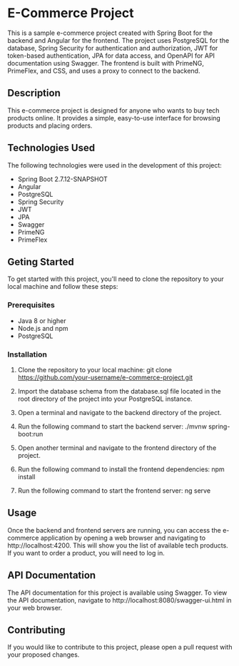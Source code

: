 # E-Commerce Project
This is a sample e-commerce project created with Spring Boot for the backend and Angular for the frontend. The project uses PostgreSQL for the database, Spring Security for authentication and authorization, JWT for token-based authentication, JPA for data access, and OpenAPI for API documentation using Swagger. The frontend is built with PrimeNG, PrimeFlex, and CSS, and uses a proxy to connect to the backend.

## Description

This e-commerce project is designed for anyone who wants to buy tech products online. It provides a simple, easy-to-use interface for browsing products and placing orders.

## Technologies Used

The following technologies were used in the development of this project:

- Spring Boot 2.7.12-SNAPSHOT
- Angular
- PostgreSQL
- Spring Security
- JWT
- JPA
- Swagger
- PrimeNG
- PrimeFlex

## Geting Started

To get started with this project, you'll need to clone the repository to your local machine and follow these steps:

 ### Prerequisites
 
  - Java 8 or higher
  - Node.js and npm
  - PostgreSQL

 ### Installation

1. Clone the repository to your local machine:
git clone https://github.com/your-username/e-commerce-project.git

2. Import the database schema from the database.sql file located in the root directory of the project into your PostgreSQL instance.

3. Open a terminal and navigate to the backend directory of the project.

4. Run the following command to start the backend server:
./mvnw spring-boot:run

5. Open another terminal and navigate to the frontend directory of the project.

6. Run the following command to install the frontend dependencies:
npm install

7. Run the following command to start the frontend server:
ng serve

## Usage

Once the backend and frontend servers are running, you can access the e-commerce application by opening a web browser and navigating to http://localhost:4200. This will show you the list of available tech products. If you want to order a product, you will need to log in.

## API Documentation

The API documentation for this project is available using Swagger. To view the API documentation, navigate to http://localhost:8080/swagger-ui.html in your web browser.

## Contributing

If you would like to contribute to this project, please open a pull request with your proposed changes.
